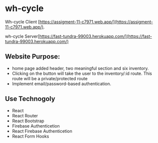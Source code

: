 # wh-cycle

Wh-cycle Client [https://assigment-11-c7971.web.app/](https://assigment-11-c7971.web.app/).

wh-cycle Server[https://fast-tundra-99003.herokuapp.com/](https://fast-tundra-99003.herokuapp.com/)

## Website Purpose:

- home page added header, two meaningful section and six inventory.
- Clicking on the button will take the user to the inventory/:id route. This route will be a private/protected route
- Implement email/password-based authentication.

## Use Technogoly

- React
- React Router
- React Bootstrap
- Firebase Authenticetion
- React Firebase Authenticetion
- React Form Hooks
